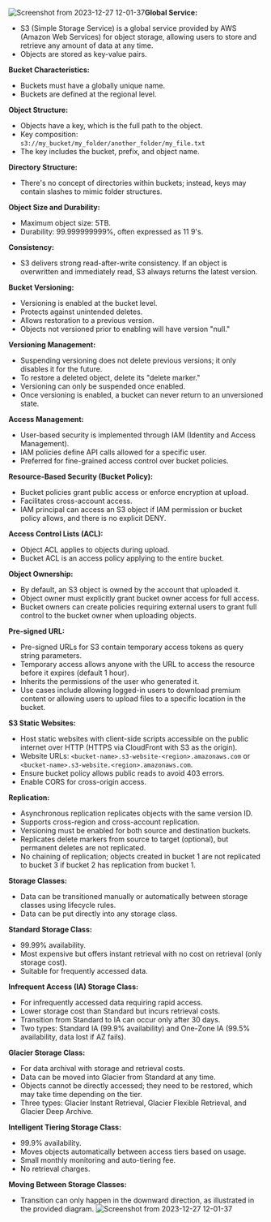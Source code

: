 ![Screenshot from 2023-12-27 12-01-37](https://github.com/ishtiaqSamdani/ASSOCIATE-CERTIFICATION/assets/82057297/e4bfeb41-eaf4-44dd-9083-ad3906719081)**Global Service:**
- S3 (Simple Storage Service) is a global service provided by AWS (Amazon Web Services) for object storage, allowing users to store and retrieve any amount of data at any time.
- Objects are stored as key-value pairs.

**Bucket Characteristics:**
- Buckets must have a globally unique name.
- Buckets are defined at the regional level.

**Object Structure:**
- Objects have a key, which is the full path to the object.
- Key composition: `s3://my_bucket/my_folder/another_folder/my_file.txt`
- The key includes the bucket, prefix, and object name.

**Directory Structure:**
- There's no concept of directories within buckets; instead, keys may contain slashes to mimic folder structures.

**Object Size and Durability:**
- Maximum object size: 5TB.
- Durability: 99.999999999%, often expressed as 11 9's.

**Consistency:**
- S3 delivers strong read-after-write consistency. If an object is overwritten and immediately read, S3 always returns the latest version.

**Bucket Versioning:**
- Versioning is enabled at the bucket level.
- Protects against unintended deletes.
- Allows restoration to a previous version.
- Objects not versioned prior to enabling will have version "null."

**Versioning Management:**
- Suspending versioning does not delete previous versions; it only disables it for the future.
- To restore a deleted object, delete its "delete marker."
- Versioning can only be suspended once enabled.
- Once versioning is enabled, a bucket can never return to an unversioned state.

**Access Management:**
- User-based security is implemented through IAM (Identity and Access Management).
- IAM policies define API calls allowed for a specific user.
- Preferred for fine-grained access control over bucket policies.

**Resource-Based Security (Bucket Policy):**
- Bucket policies grant public access or enforce encryption at upload.
- Facilitates cross-account access.
- IAM principal can access an S3 object if IAM permission or bucket policy allows, and there is no explicit DENY.

**Access Control Lists (ACL):**
- Object ACL applies to objects during upload.
- Bucket ACL is an access policy applying to the entire bucket.

**Object Ownership:**
- By default, an S3 object is owned by the account that uploaded it.
- Object owner must explicitly grant bucket owner access for full access.
- Bucket owners can create policies requiring external users to grant full control to the bucket owner when uploading objects.

**Pre-signed URL:**
- Pre-signed URLs for S3 contain temporary access tokens as query string parameters.
- Temporary access allows anyone with the URL to access the resource before it expires (default 1 hour).
- Inherits the permissions of the user who generated it.
- Use cases include allowing logged-in users to download premium content or allowing users to upload files to a specific location in the bucket.

**S3 Static Websites:**
- Host static websites with client-side scripts accessible on the public internet over HTTP (HTTPS via CloudFront with S3 as the origin).
- Website URLs: `<bucket-name>.s3-website-<region>.amazonaws.com` or `<bucket-name>.s3-website.<region>.amazonaws.com`.
- Ensure bucket policy allows public reads to avoid 403 errors.
- Enable CORS for cross-origin access.

**Replication:**
- Asynchronous replication replicates objects with the same version ID.
- Supports cross-region and cross-account replication.
- Versioning must be enabled for both source and destination buckets.
- Replicates delete markers from source to target (optional), but permanent deletes are not replicated.
- No chaining of replication; objects created in bucket 1 are not replicated to bucket 3 if bucket 2 has replication from bucket 1.

**Storage Classes:**
- Data can be transitioned manually or automatically between storage classes using lifecycle rules.
- Data can be put directly into any storage class.
  
**Standard Storage Class:**
- 99.99% availability.
- Most expensive but offers instant retrieval with no cost on retrieval (only storage cost).
- Suitable for frequently accessed data.

**Infrequent Access (IA) Storage Class:**
- For infrequently accessed data requiring rapid access.
- Lower storage cost than Standard but incurs retrieval costs.
- Transition from Standard to IA can occur only after 30 days.
- Two types: Standard IA (99.9% availability) and One-Zone IA (99.5% availability, data lost if AZ fails).

**Glacier Storage Class:**
- For data archival with storage and retrieval costs.
- Data can be moved into Glacier from Standard at any time.
- Objects cannot be directly accessed; they need to be restored, which may take time depending on the tier.
- Three types: Glacier Instant Retrieval, Glacier Flexible Retrieval, and Glacier Deep Archive.

**Intelligent Tiering Storage Class:**
- 99.9% availability.
- Moves objects automatically between access tiers based on usage.
- Small monthly monitoring and auto-tiering fee.
- No retrieval charges.

**Moving Between Storage Classes:**
- Transition can only happen in the downward direction, as illustrated in the provided diagram.
![Screenshot from 2023-12-27 12-01-37](https://github.com/ishtiaqSamdani/ASSOCIATE-CERTIFICATION/assets/82057297/208f1789-c7c6-4e8f-9d3c-505cdb23b1df)
